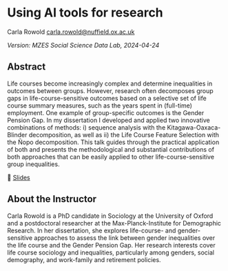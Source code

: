 # Using AI tools for research

Carla Rowold
<carla.rowold@nuffield.ox.ac.uk>

*Version: MZES Social Science Data Lab, 2024-04-24*

## Abstract

Life courses become increasingly complex and determine inequalities in outcomes between groups. However, research often decomposes group gaps in life-course-sensitive outcomes based on a selective set of life course summary measures, such as the years spent in (full-time) employment. One example of group-specific outcomes is the Gender Pension Gap. In my dissertation I developed and applied two innovative combinations of methods: i) sequence analysis with the Kitagawa-Oaxaca-Blinder decomposition, as well as ii) the Life Course Feature Selection with the Ñopo decomposition. This talk guides through the practical application of both and presents the methodological and substantial contributions of both approaches that can be easily applied to other life-course-sensitive group inequalities.

📝 [Slides](https://github.com/SocialScienceDataLab/ai-for-research/blob/main/Rowold_2024_Towards%20more%20life-course-sensitive%20decompositions%20of%20group-inequalities.pdf)

## About the Instructor

Carla Rowold is a PhD candidate in Sociology at the University of Oxford and a postdoctoral researcher at the Max-Planck-Institute for Demographic Research. In her dissertation, she explores life-course- and gender-sensitive approaches to assess the link between gender inequalities over the life course and the Gender Pension Gap. Her research interests cover life course sociology and inequalities, particularly among genders, social demography, and work-family and retirement policies.
